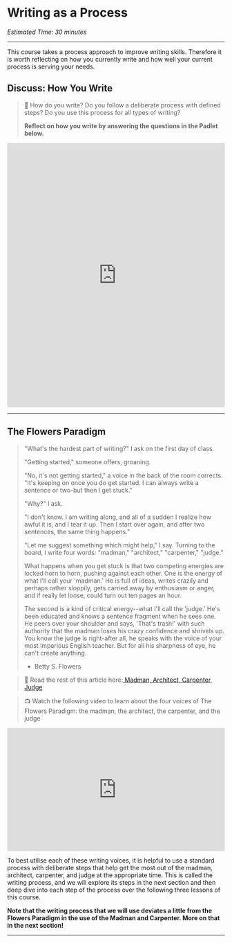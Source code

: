 # Writing as a Process

*Estimated Time: 30 minutes*

---

This course takes a process approach to improve writing skills. Therefore it is worth reflecting on how you currently write and how well your current process is serving your needs.

## Discuss: How You Write

> 💬 How do you write? Do you follow a deliberate process with defined steps? Do you use this process for all types of writing?
>
> **Reflect on how you write by answering the questions in the Padlet below.**


<div style="border:1px solid rgba(0,0,0,0.1);border-radius:2px;box-sizing:border-box;overflow:hidden;position:relative;width:100%;background:#F4F4F4"><iframe src="https://padlet.com/curriculumpad/2uwzqow5rugpt6up" frameborder="0" allow="camera;microphone;geolocation" style="width:100%;height:608px;display:block;padding:0;margin:0"></iframe></div>

---

## The Flowers Paradigm

> "What's the hardest part of writing?" I ask on the first day of class.
> 
> 
> "Getting started," someone offers, groaning.
> 
> "No, it's not getting started," a voice in the back of the room corrects. "It's keeping on once you do get started. I can always write a sentence or two-but then I get stuck."
> 
> "Why?" I ask.
> 
> "I don't know. I am writing along, and all of a sudden I realize how awful it is, and I tear it up. Then I start over again, and after two sentences, the same thing happens."
> 
> "Let me suggest something which might help," I say. Turning to the board, I write four words: "madman," "architect," "carpenter," "judge."
> 
> What happens when you get stuck is that two competing energies are locked horn to horn, pushing against each other. One is the energy of what I'll call your 'madman.' He is full of ideas, writes crazily and perhaps rather sloppily, gets carried away by enthusiasm or anger, and if really let loose, could turn out ten pages an hour.
> 
> The second is a kind of critical energy--what I'll call the 'judge.' He's been educated and knows a sentence fragment when he sees one. He peers over your shoulder and says, 'That's trash!' with such authority that the madman loses his crazy confidence and shrivels up. You know the judge is right-after all, he speaks with the voice of your most imperious English teacher. But for all his sharpness of eye, he can't create anything.
> 
> - Betty S. Flowers
> 

> 📖 Read the rest of this article here:[ Madman, Architect, Carpenter, Judge](http://www.ut-ie.com/b/b_flowers.html)

> 📺 Watch the following video to learn about the four voices of The Flowers Paradigm: the madman, the architect, the carpenter, and the judge

<div style="position: relative; padding-bottom: 56.25%; height: 0;"><iframe src="https://www.youtube.com/embed/fnWySbdVxFA" title="YouTube video player" frameborder="0" allow="accelerometer; autoplay; clipboard-write; encrypted-media; gyroscope; picture-in-picture" allowfullscreen style="position: absolute; top: 0; left: 0; width: 100%; height: 100%;"></iframe></div>

To best utilise each of these writing voices, it is helpful to use a standard process with deliberate steps that help get the most out of the madman, architect, carpenter, and judge at the appropriate time. This is called the writing process, and we will explore its steps in the next section and then deep dive into each step of the process over the following three lessons of this course.

**Note that the writing process that we will use deviates a little from the Flowers Paradigm in the use of the Madman and Carpenter. More on that in the next section!**

---
